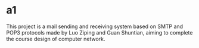 # a1
This project is a mail sending and receiving system based on SMTP and POP3 protocols made by Luo Ziping and Guan Shuntian, aiming to complete the course design of computer network.
